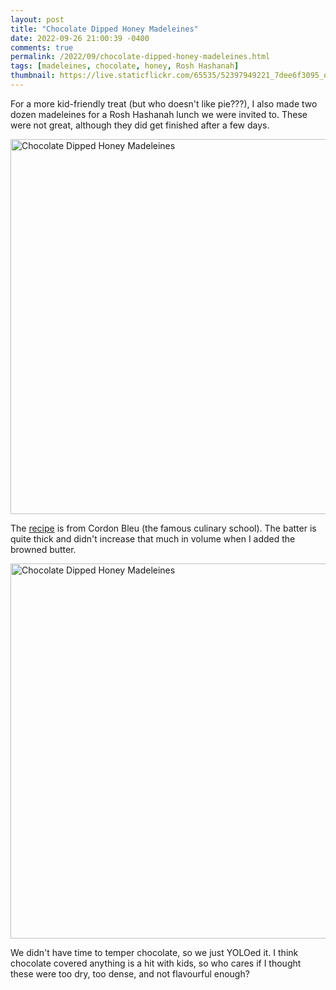 ```yaml
---
layout: post
title: "Chocolate Dipped Honey Madeleines"
date: 2022-09-26 21:00:39 -0400
comments: true
permalink: /2022/09/chocolate-dipped-honey-madeleines.html
tags: [madeleines, chocolate, honey, Rosh Hashanah]
thumbnail: https://live.staticflickr.com/65535/52397949221_7dee6f3095_q_d.jpg
---
```


For a more kid-friendly treat (but who doesn't like pie???), I also
made two dozen madeleines for a Rosh Hashanah lunch we were invited
to. These were not great, although they did get finished after a
few days.

<a data-flickr-embed="true" href="https://www.flickr.com/photos/gnuf/52398444883/in/photostream/" title="Chocolate Dipped Honey Madeleines"><img src="https://live.staticflickr.com/65535/52398444883_37297a9590_c.jpg" width="800" height="600" alt="Chocolate Dipped Honey Madeleines"></a><script async src="//embedr.flickr.com/assets/client-code.js" charset="utf-8"></script>

The [recipe](https://www.cordonbleu.edu/news/chocolate-dipped-honey-madeleines-recipe/en)
is from Cordon Bleu (the famous culinary school). The batter is quite thick
and didn't increase that much in volume when I added the browned butter.

<a data-flickr-embed="true" href="https://www.flickr.com/photos/gnuf/52397949221/in/photostream/" title="Chocolate Dipped Honey Madeleines"><img src="https://live.staticflickr.com/65535/52397949221_7dee6f3095_c.jpg" width="800" height="600" alt="Chocolate Dipped Honey Madeleines"></a><script async src="//embedr.flickr.com/assets/client-code.js" charset="utf-8"></script>

We didn't have time to temper chocolate, so we just YOLOed it. I think chocolate
covered anything is a hit with kids, so who cares if I thought these were too
dry, too dense, and not flavourful enough?
